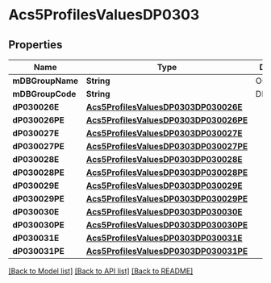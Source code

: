 # Acs5ProfilesValuesDP0303

## Properties
Name | Type | Description | Notes
------------ | ------------- | ------------- | -------------
**mDBGroupName** | **String** | OCCUPATION | 
**mDBGroupCode** | **String** | DP0303 | 
**dP030026E** | [**Acs5ProfilesValuesDP0303DP030026E**](Acs5ProfilesValuesDP0303DP030026E.md) |  | 
**dP030026PE** | [**Acs5ProfilesValuesDP0303DP030026PE**](Acs5ProfilesValuesDP0303DP030026PE.md) |  | 
**dP030027E** | [**Acs5ProfilesValuesDP0303DP030027E**](Acs5ProfilesValuesDP0303DP030027E.md) |  | 
**dP030027PE** | [**Acs5ProfilesValuesDP0303DP030027PE**](Acs5ProfilesValuesDP0303DP030027PE.md) |  | 
**dP030028E** | [**Acs5ProfilesValuesDP0303DP030028E**](Acs5ProfilesValuesDP0303DP030028E.md) |  | 
**dP030028PE** | [**Acs5ProfilesValuesDP0303DP030028PE**](Acs5ProfilesValuesDP0303DP030028PE.md) |  | 
**dP030029E** | [**Acs5ProfilesValuesDP0303DP030029E**](Acs5ProfilesValuesDP0303DP030029E.md) |  | 
**dP030029PE** | [**Acs5ProfilesValuesDP0303DP030029PE**](Acs5ProfilesValuesDP0303DP030029PE.md) |  | 
**dP030030E** | [**Acs5ProfilesValuesDP0303DP030030E**](Acs5ProfilesValuesDP0303DP030030E.md) |  | 
**dP030030PE** | [**Acs5ProfilesValuesDP0303DP030030PE**](Acs5ProfilesValuesDP0303DP030030PE.md) |  | 
**dP030031E** | [**Acs5ProfilesValuesDP0303DP030031E**](Acs5ProfilesValuesDP0303DP030031E.md) |  | 
**dP030031PE** | [**Acs5ProfilesValuesDP0303DP030031PE**](Acs5ProfilesValuesDP0303DP030031PE.md) |  | 

[[Back to Model list]](../README.md#documentation-for-models) [[Back to API list]](../README.md#documentation-for-api-endpoints) [[Back to README]](../README.md)



